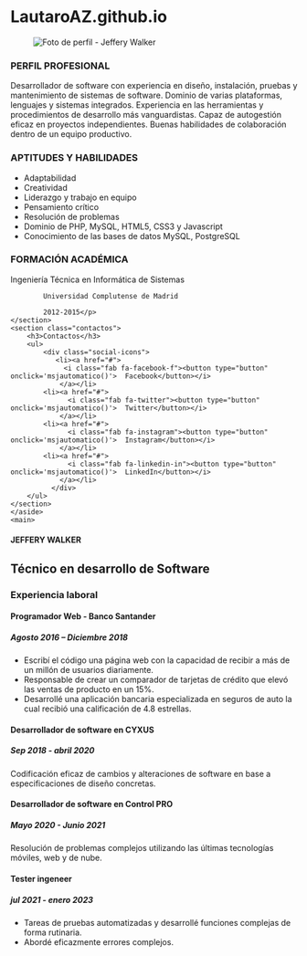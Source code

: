 # LautaroAZ.github.io
<!DOCTYPE html>
<html lang="es">
<head>
    <meta charset="UTF-8">
    <meta http-equiv="X-UA-Compatible" content="IE=edge">
    <meta name="viewport" content="width=device-width, initial-scale=1.0">
    <title>Curriculum</title>
    <link
      rel="stylesheet"
      href="https://use.fontawesome.com/releases/v5.8.2/css/all.css"
    />
    <link rel="stylesheet" href="styles.css">
</head>
<body>
    <script src="function.js"></script>
    <div class="principal">
    <aside>
    <figure id="foto-perfil">
       <img src="https://randomuser.me/api/portraits/men/57.jpg" alt="Foto de perfil - Jeffery Walker">
    </figure>
    <section>
        <h3>PERFIL PROFESIONAL</h3>
        <p>Desarrollador de software con experiencia en diseño, instalación, 
            pruebas y mantenimiento de sistemas de software. 
            Dominio de varias plataformas, lenguajes y sistemas integrados. 
            Experiencia en las herramientas y procedimientos de desarrollo más vanguardistas. 
            Capaz de autogestión eficaz en proyectos independientes. 
            Buenas habilidades de colaboración dentro de un equipo productivo.</p>
    </section>
    <section>
        <h3>APTITUDES Y HABILIDADES</h3>
       <ul>
         <li>Adaptabilidad</li>
         <li>Creatividad</li>
         <li>Liderazgo y trabajo en equipo</li>
         <li>Pensamiento crítico</li>
         <li>Resolución de problemas</li>
         <li>Dominio de PHP, MySQL, HTML5, CSS3 y Javascript</li>
         <li>Conocimiento de las bases de datos MySQL, PostgreSQL</li>
       </ul>
    </section>
    <section>
        <h3>FORMACIÓN ACADÉMICA</h3>
        <p>Ingeniería Técnica en Informática de Sistemas

            Universidad Complutense de Madrid
            
            2012-2015</p>
    </section>
    <section class="contactos">
        <h3>Contactos</h3>
        <ul>
            <div class="social-icons">
               <li><a href="#">
                 <i class="fab fa-facebook-f"><button type="button" onclick='msjautomatico()'>  Facebook</button></i>
                </a></li>
            <li><a href="#">
                  <i class="fab fa-twitter"><button type="button" onclick='msjautomatico()'>  Twitter</button></i>
                </a></li>
            <li><a href="#">
                  <i class="fab fa-instagram"><button type="button" onclick='msjautomatico()'>  Instagram</button></i>
                </a></li>
            <li><a href="#">
                  <i class="fab fa-linkedin-in"><button type="button" onclick='msjautomatico()'>  LinkedIn</button></i>
                </a></li>
              </div>
        </ul>
    </section>
    </aside>
    <main>
<section class="main-container">
    <h1>JEFFERY WALKER</h1>
    <h2>Técnico en desarrollo de Software</h2>
</section>
<section class="seccion-experiencia">
    <h3>Experiencia laboral</h3>
    <article>
        <h4>Programador Web - Banco Santander</h4>
        <h5>Agosto 2016 – Diciembre 2018</h5>
        <ul>
            <li>Escribí el código una página web con la capacidad de recibir
                 a más de un millón de usuarios diariamente.</li>
            <li>Responsable de crear un comparador de tarjetas de crédito que elevó las 
                ventas de producto en un 15%.</li>
            <li>Desarrollé una aplicación bancaria especializada en seguros de auto
                 la cual recibió una calificación de 4.8 estrellas.</li>
        </ul>
    </article>
    <article>
        <h4>Desarrollador de software en CYXUS</h4>
        <h5> Sep 2018 - abril 2020</h5>
        <p>Codificación eficaz de cambios y alteraciones de software
             en base a especificaciones de diseño concretas.</p>
    </article>
    <article>
        <h4>Desarrollador de software en Control PRO</h4>
        <h5> Mayo 2020 - Junio 2021 </h5>
        <p>Resolución de problemas complejos utilizando las últimas tecnologías móviles, web y de nube.</p>
    </article>
    <article>
        <h4>Tester ingeneer</h4>
        <h5>jul 2021 - enero 2023</h5>
        <ul>
            <li>Tareas de pruebas automatizadas y desarrollé funciones complejas de forma rutinaria. </li>
            <li>Abordé eficazmente errores complejos. </li>
        </ul>
    </article>
</section>
    </main>
</body>
</html>
